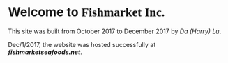 # Welcome to <font face="Algerian">Fishmarket Inc.</font>

This site was built from October 2017 to December 2017 by *Da (Harry) Lu*.

Dec/1/2017, the website was hosted successfully at ***fishmarketseafoods.net***.